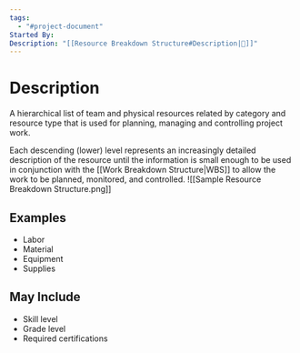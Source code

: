 ```yaml
---
tags:
  - "#project-document"
Started By:
Description: "[[Resource Breakdown Structure#Description|📝]]"
---
```

# Description
A hierarchical list of team and physical resources related by category and resource type that is used for planning, managing and controlling project work.

Each descending (lower) level represents an increasingly detailed description of the resource until the information is small enough to be used in conjunction with the [[Work Breakdown Structure|WBS]] to allow the work to be planned, monitored, and controlled.
![[Sample Resource Breakdown Structure.png]]
## Examples
- Labor
- Material
- Equipment
- Supplies
## May Include
- Skill level
- Grade level
- Required certifications
